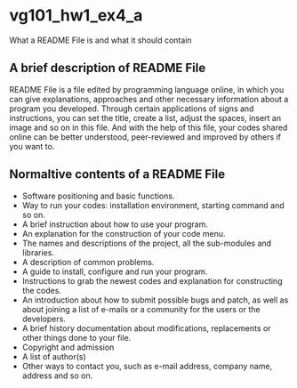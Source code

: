 # vg101_hw1_ex4_a

What a README File is and what it should contain 

A brief description of README File
-----------------------------------
README File is a file edited by programming language online, in which you can give explanations, approaches and other necessary information about a program you developed. Through certain applications of signs and instructions, you can set the title, create a list, adjust the spaces, insert an image and so on in this file. And with the help of this file, your codes shared online can be better understood, peer-reviewed and improved by others if you want to.

Normaltive contents of a README File
------------------------------------
* Software positioning and basic functions.
* Way to run your codes: installation environment, starting command and so on.
* A brief instruction about how to use your program.
* An explanation for the construction of your code menu.
* The names and descriptions of the project, all the sub-modules and libraries.
* A description of common problems.
* A guide to install, configure and run your program.
* Instructions to grab the newest codes and explanation for constructing the codes.
* An introduction about how to submit possible bugs and patch, as well as about joining a list of e-mails or a community for the users or the developers.
* A brief history documentation about modifications, replacements or other things done to your file.
* Copyright and admission
* A list of author(s)
* Other ways to contact you, such as e-mail address, company name, address and so on.
